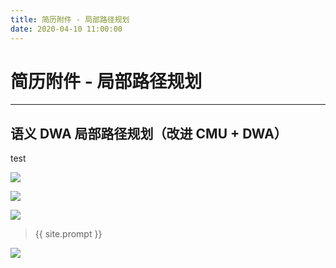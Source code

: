 ```yaml
---
title: 简历附件 - 局部路径规划
date: 2020-04-10 11:00:00
---
```

# 简历附件 - 局部路径规划
***


## 语义 DWA 局部路径规划（改进 CMU + DWA）
test

![](https://dlonng.oss-cn-shenzhen.aliyuncs.com/blog/20210410010215.png)

![](https://dlonng.oss-cn-shenzhen.aliyuncs.com/blog/20210410010233.png)

![](https://dlonng.oss-cn-shenzhen.aliyuncs.com/blog/20210410010803.png)






> {{ site.prompt }}



![](https://dlonng.oss-cn-shenzhen.aliyuncs.com/blog/dlonng_qrcode.jpg#pic_center)